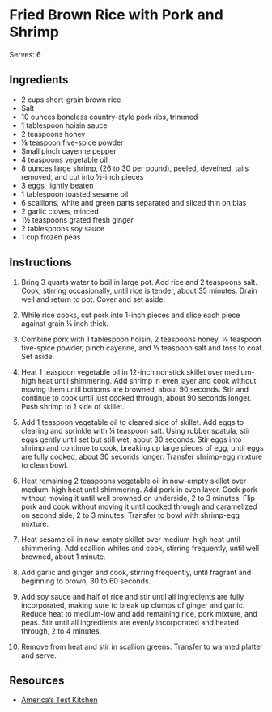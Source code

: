 # Fried Brown Rice with Pork and Shrimp

Serves: 6

## Ingredients

* 2 cups short-grain brown rice
* Salt
* 10 ounces boneless country-style pork ribs, trimmed
* 1 tablespoon hoisin sauce
* 2 teaspoons honey
* ⅛ teaspoon five-spice powder
* Small pinch cayenne pepper
* 4 teaspoons vegetable oil
* 8 ounces large shrimp, (26 to 30 per pound), peeled, deveined, tails removed, and cut into ½-inch pieces
* 3 eggs, lightly beaten
* 1 tablespoon toasted sesame oil
* 6 scallions, white and green parts separated and sliced thin on bias
* 2 garlic cloves, minced
* 1½ teaspoons grated fresh ginger
* 2 tablespoons soy sauce
* 1 cup frozen peas

## Instructions

1. Bring 3 quarts water to boil in large pot. Add rice and 2 teaspoons salt. Cook, stirring occasionally, until rice is tender, about 35 minutes. Drain well and return to pot. Cover and set aside.

2. While rice cooks, cut pork into 1-inch pieces and slice each piece against grain ¼ inch thick.

3. Combine pork with 1 tablespoon hoisin, 2 teaspoons honey, ⅛ teaspoon five-spice powder, pinch cayenne, and ½ teaspoon salt and toss to coat. Set aside.

4. Heat 1 teaspoon vegetable oil in 12-inch nonstick skillet over medium-high heat until shimmering. Add shrimp in even layer and cook without moving them until bottoms are browned, about 90 seconds. Stir and continue to cook until just cooked through, about 90 seconds longer. Push shrimp to 1 side of skillet.

5. Add 1 teaspoon vegetable oil to cleared side of skillet. Add eggs to clearing and sprinkle with ¼ teaspoon salt. Using rubber spatula, stir eggs gently until set but still wet, about 30 seconds. Stir eggs into shrimp and continue to cook, breaking up large pieces of egg, until eggs are fully cooked, about 30 seconds longer. Transfer shrimp-egg mixture to clean bowl.

6. Heat remaining 2 teaspoons vegetable oil in now-empty skillet over medium-high heat until shimmering. Add pork in even layer. Cook pork without moving it until well browned on underside, 2 to 3 minutes. Flip pork and cook without moving it until cooked through and caramelized on second side, 2 to 3 minutes. Transfer to bowl with shrimp-egg mixture.

7. Heat sesame oil in now-empty skillet over medium-high heat until shimmering. Add scallion whites and cook, stirring frequently, until well browned, about 1 minute.

8. Add garlic and ginger and cook, stirring frequently, until fragrant and beginning to brown, 30 to 60 seconds.

9. Add soy sauce and half of rice and stir until all ingredients are fully incorporated, making sure to break up clumps of ginger and garlic. Reduce heat to medium-low and add remaining rice, pork mixture, and peas. Stir until all ingredients are evenly incorporated and heated through, 2 to 4 minutes.

10. Remove from heat and stir in scallion greens. Transfer to warmed platter and serve.

## Resources

* [America’s Test Kitchen](https://www.americastestkitchen.com/recipes/8419-fried-brown-rice-with-pork-and-shrimp)

